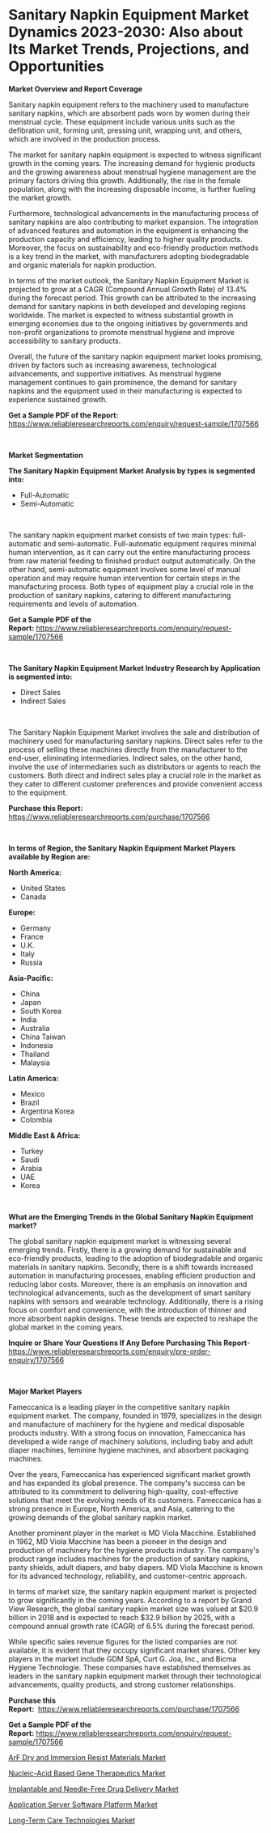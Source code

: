 <p><h1>Sanitary Napkin Equipment Market Dynamics 2023-2030: Also about Its Market Trends, Projections, and Opportunities</h1></p><p><strong>Market Overview and Report Coverage</strong></p>
<p><p>Sanitary napkin equipment refers to the machinery used to manufacture sanitary napkins, which are absorbent pads worn by women during their menstrual cycle. These equipment include various units such as the defibration unit, forming unit, pressing unit, wrapping unit, and others, which are involved in the production process.</p><p>The market for sanitary napkin equipment is expected to witness significant growth in the coming years. The increasing demand for hygienic products and the growing awareness about menstrual hygiene management are the primary factors driving this growth. Additionally, the rise in the female population, along with the increasing disposable income, is further fueling the market growth.</p><p>Furthermore, technological advancements in the manufacturing process of sanitary napkins are also contributing to market expansion. The integration of advanced features and automation in the equipment is enhancing the production capacity and efficiency, leading to higher quality products. Moreover, the focus on sustainability and eco-friendly production methods is a key trend in the market, with manufacturers adopting biodegradable and organic materials for napkin production.</p><p>In terms of the market outlook, the Sanitary Napkin Equipment Market is projected to grow at a CAGR (Compound Annual Growth Rate) of 13.4% during the forecast period. This growth can be attributed to the increasing demand for sanitary napkins in both developed and developing regions worldwide. The market is expected to witness substantial growth in emerging economies due to the ongoing initiatives by governments and non-profit organizations to promote menstrual hygiene and improve accessibility to sanitary products.</p><p>Overall, the future of the sanitary napkin equipment market looks promising, driven by factors such as increasing awareness, technological advancements, and supportive initiatives. As menstrual hygiene management continues to gain prominence, the demand for sanitary napkins and the equipment used in their manufacturing is expected to experience sustained growth.</p></p>
<p><strong>Get a Sample PDF of the Report:</strong> <a href="https://www.reliableresearchreports.com/enquiry/request-sample/1707566">https://www.reliableresearchreports.com/enquiry/request-sample/1707566</a></p>
<p>&nbsp;</p>
<p><strong>Market Segmentation</strong></p>
<p><strong>The Sanitary Napkin Equipment Market Analysis by types is segmented into:</strong></p>
<p><ul><li>Full-Automatic</li><li>Semi-Automatic</li></ul></p>
<p>&nbsp;</p>
<p><p>The sanitary napkin equipment market consists of two main types: full-automatic and semi-automatic. Full-automatic equipment requires minimal human intervention, as it can carry out the entire manufacturing process from raw material feeding to finished product output automatically. On the other hand, semi-automatic equipment involves some level of manual operation and may require human intervention for certain steps in the manufacturing process. Both types of equipment play a crucial role in the production of sanitary napkins, catering to different manufacturing requirements and levels of automation.</p></p>
<p><strong>Get a Sample PDF of the Report:</strong>&nbsp;<a href="https://www.reliableresearchreports.com/enquiry/request-sample/1707566">https://www.reliableresearchreports.com/enquiry/request-sample/1707566</a></p>
<p>&nbsp;</p>
<p><strong>The Sanitary Napkin Equipment Market Industry Research by Application is segmented into:</strong></p>
<p><ul><li>Direct Sales</li><li>Indirect Sales</li></ul></p>
<p>&nbsp;</p>
<p><p>The Sanitary Napkin Equipment Market involves the sale and distribution of machinery used for manufacturing sanitary napkins. Direct sales refer to the process of selling these machines directly from the manufacturer to the end-user, eliminating intermediaries. Indirect sales, on the other hand, involve the use of intermediaries such as distributors or agents to reach the customers. Both direct and indirect sales play a crucial role in the market as they cater to different customer preferences and provide convenient access to the equipment.</p></p>
<p><strong>Purchase this Report:</strong>&nbsp; <a href="https://www.reliableresearchreports.com/purchase/1707566">https://www.reliableresearchreports.com/purchase/1707566</a></p>
<p>&nbsp;</p>
<p><strong>In terms of Region, the Sanitary Napkin Equipment Market Players available by Region are:</strong></p>
<p>
    <p> <strong> North America: </strong>
        <ul>
            <li>United States</li>
            <li>Canada</li>
        </ul>
        </p> 
    <p> <strong> Europe: </strong>
        <ul>
            <li>Germany</li>
            <li>France</li>
            <li>U.K.</li>
            <li>Italy</li>
            <li>Russia</li>
        </ul>
        </p> 
    <p> <strong> Asia-Pacific: </strong>
        <ul>
            <li>China</li>
            <li>Japan</li>
            <li>South Korea</li>
            <li>India</li>
            <li>Australia</li>
            <li>China Taiwan</li>
            <li>Indonesia</li>
            <li>Thailand</li>
            <li>Malaysia</li>
        </ul>
        </p> 
    <p> <strong> Latin America: </strong>
        <ul>
            <li>Mexico</li>
            <li>Brazil</li>
            <li>Argentina Korea</li>
            <li>Colombia</li>
        </ul>
        </p> 
    <p> <strong> Middle East & Africa: </strong>
        <ul>
            <li>Turkey</li>
            <li>Saudi</li>
            <li>Arabia</li>
            <li>UAE</li>
            <li>Korea</li>
        </ul>
    </p>
    </p>
<p>&nbsp;</p>
<p><strong>What are the Emerging Trends in the Global Sanitary Napkin Equipment market?</strong></p>
<p><p>The global sanitary napkin equipment market is witnessing several emerging trends. Firstly, there is a growing demand for sustainable and eco-friendly products, leading to the adoption of biodegradable and organic materials in sanitary napkins. Secondly, there is a shift towards increased automation in manufacturing processes, enabling efficient production and reducing labor costs. Moreover, there is an emphasis on innovation and technological advancements, such as the development of smart sanitary napkins with sensors and wearable technology. Additionally, there is a rising focus on comfort and convenience, with the introduction of thinner and more absorbent napkin designs. These trends are expected to reshape the global market in the coming years.</p></p>
<p><strong>Inquire or Share Your Questions If Any Before Purchasing This Report</strong>- <a href="https://www.reliableresearchreports.com/enquiry/pre-order-enquiry/1707566">https://www.reliableresearchreports.com/enquiry/pre-order-enquiry/1707566</a></p>
<p>&nbsp;</p>
<p><strong>Major Market Players</strong></p>
<p><p>Fameccanica is a leading player in the competitive sanitary napkin equipment market. The company, founded in 1979, specializes in the design and manufacture of machinery for the hygiene and medical disposable products industry. With a strong focus on innovation, Fameccanica has developed a wide range of machinery solutions, including baby and adult diaper machines, feminine hygiene machines, and absorbent packaging machines.</p><p>Over the years, Fameccanica has experienced significant market growth and has expanded its global presence. The company's success can be attributed to its commitment to delivering high-quality, cost-effective solutions that meet the evolving needs of its customers. Fameccanica has a strong presence in Europe, North America, and Asia, catering to the growing demands of the global sanitary napkin market.</p><p>Another prominent player in the market is MD Viola Macchine. Established in 1962, MD Viola Macchine has been a pioneer in the design and production of machinery for the hygiene products industry. The company's product range includes machines for the production of sanitary napkins, panty shields, adult diapers, and baby diapers. MD Viola Macchine is known for its advanced technology, reliability, and customer-centric approach.</p><p>In terms of market size, the sanitary napkin equipment market is projected to grow significantly in the coming years. According to a report by Grand View Research, the global sanitary napkin market size was valued at $20.9 billion in 2018 and is expected to reach $32.9 billion by 2025, with a compound annual growth rate (CAGR) of 6.5% during the forecast period.</p><p>While specific sales revenue figures for the listed companies are not available, it is evident that they occupy significant market shares. Other key players in the market include GDM SpA, Curt G. Joa, Inc., and Bicma Hygiene Technologie. These companies have established themselves as leaders in the sanitary napkin equipment market through their technological advancements, quality products, and strong customer relationships.</p></p>
<p><strong>Purchase this Report:</strong>&nbsp;&nbsp;<a href="https://www.reliableresearchreports.com/purchase/1707566">https://www.reliableresearchreports.com/purchase/1707566</a></p>
<p></p>
<p><strong>Get a Sample PDF of the Report:</strong>&nbsp;<a href="https://www.reliableresearchreports.com/enquiry/request-sample/1707566">https://www.reliableresearchreports.com/enquiry/request-sample/1707566</a></p>
<p><p><a href="https://medium.com/@irmaabshire/analyzing-arf-dry-and-immersion-resist-materials-market-global-industry-perspective-and-forecast-6e43b659dee2">ArF Dry and Immersion Resist Materials Market</a></p><p><a href="https://www.linkedin.com/pulse/nucleic-acid-based-gene-therapeutics-market-insights-players-zlmpe/">Nucleic-Acid Based Gene Therapeutics Market</a></p><p><a href="https://www.linkedin.com/pulse/implantable-needle-free-drug-delivery-market-size-share-khw6e/">Implantable and Needle-Free Drug Delivery Market</a></p><p><a href="https://medium.com/@kellielakin_97357/application-server-software-platform-market-trends-forecast-and-competitive-analysis-to-2030-05d6ac71be0d">Application Server Software Platform Market</a></p><p><a href="https://www.linkedin.com/pulse/decoding-long-term-care-technologies-market-deep-dive-latest-qswpe/">Long-Term Care Technologies Market</a></p></p>